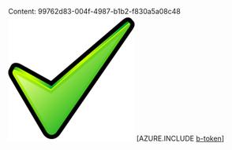 Content: 99762d83-004f-4987-b1b2-f830a5a08c48![image](89e75131-c3cc-4af5-b0c4-37b4cac146c9.png)
[AZURE.INCLUDE [b-token](63e482fb-0f66-4417-8002-4776ea06786d.md)]
